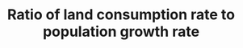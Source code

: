 ---
data_non_statistical: true
goal_meta_link: http://unstats.un.org/sdgs/files/metadata-compilation/Metadata-Goal-11.pdf
goal_meta_link_page: 5
graph: null
graph_status_notes: unk
graph_title: Ratio of land consumption rate to population growth rate
graph_type: null
graph_type_description: ERS does not have data
has_metadata: false
indicator: 11.3.1
indicator_name: Ratio of land consumption rate to population growth rate
indicator_sort_order: 11-03-01
indicator_variable: null
layout: indicator
permalink: /11-3-1/
published: true
reporting_status: notstarted
sdg_goal: 11
source_active_1: true
source_notes_1: null
source_title_1: null
target: By 2030, enhance inclusive and sustainable urbanization and capacity for participatory,
  integrated and sustainable human settlement planning and management in all countries.
target_id: '11.3'
title: Ratio of land consumption rate to population growth rate
un_custodial_agency: 'UN HABITAT (Partnering Agencies: :UNEP) '
un_designated_tier: '2'
variable_description: null
variable_notes: null
---